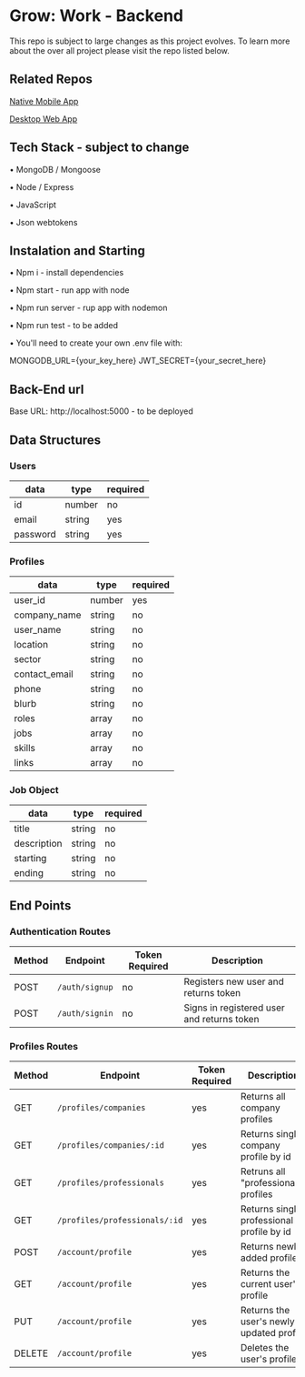 # Grow: Work - Backend

This repo is subject to large changes as this project evolves. To learn more about the over all project please visit the repo listed below.

## Related Repos

[Native Mobile App](https://github.com/Grow-Work/frontend-react-native)

[Desktop Web App](https://github.com/Grow-Work/frontend-react-desktop)

## Tech Stack - subject to change

• MongoDB / Mongoose

• Node / Express

• JavaScript

• Json webtokens

## Instalation and Starting

• Npm i - install dependencies

• Npm start - run app with node

• Npm run server - rup app with nodemon

• Npm run test - to be added

• You'll need to create your own .env file with:

MONGODB_URL={your_key_here}
JWT_SECRET={your_secret_here}

## Back-End url

Base URL: http://localhost:5000 - to be deployed

## Data Structures

### Users

| data         | type   | required |
| ------------ | ------ | -------- |
| id           | number | no       |
| email        | string | yes      |
| password     | string | yes      |

### Profiles

| data          | type   | required |
| ------------- | ------ | -------- |
| user_id       | number | yes      |
| company_name  | string | no       |
| user_name     | string | no       |
| location      | string | no       |
| sector        | string | no       |
| contact_email | string | no       |
| phone         | string | no       |
| blurb         | string | no       |
| roles         | array  | no       |
| jobs          | array  | no       |
| skills        | array  | no       |
| links         | array  | no       |

### Job Object

| data         | type   | required |
| ------------ | ------ | -------- |
| title        | string | no       |
| description  | string | no       |
| starting     | string | no       |
| ending       | string | no       |

## End Points

### Authentication Routes

| Method | Endpoint       | Token Required | Description                                |
| ------ | -------------- | -------------- | ------------------------------------------ |
| POST   | `/auth/signup` | no             | Registers new user and returns token       |
| POST   | `/auth/signin` | no             | Signs in registered user and returns token |

### Profiles Routes

| Method | Endpoint                      | Token Required | Description                               |
| ------ | ------------------------------| -------------- | ----------------------------------------  |
| GET    | `/profiles/companies`         | yes            | Returns all company profiles              |
| GET    | `/profiles/companies/:id`     | yes            | Returns single company profile by id      |
| GET    | `/profiles/professionals`     | yes            | Retruns all "professionals" profiles      |
| GET    | `/profiles/professionals/:id` | yes            | Returns single professional profile by id |
| POST   | `/account/profile`            | yes            | Returns newly added profile               |
| GET    | `/account/profile`            | yes            | Returns the current user's profile        |
| PUT    | `/account/profile`            | yes            | Returns the user's newly updated profile  |
| DELETE | `/account/profile`            | yes            | Deletes the user's profile                |



